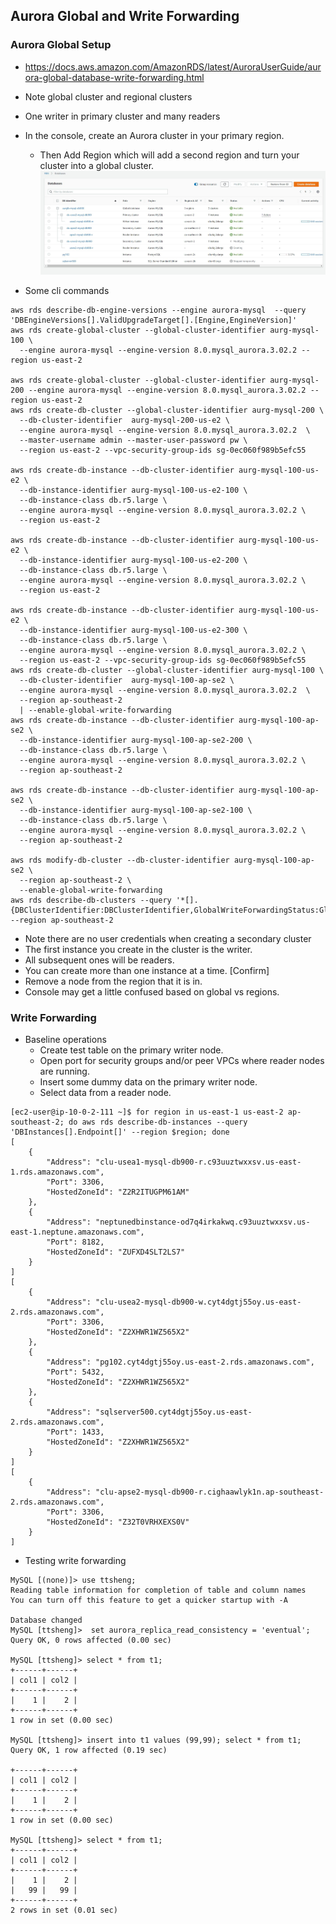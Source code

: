 ## Aurora Global and Write Forwarding
### Aurora Global Setup
- https://docs.aws.amazon.com/AmazonRDS/latest/AuroraUserGuide/aurora-global-database-write-forwarding.html 
- Note global cluster and regional clusters
- One writer in primary cluster and many readers
- In the console, create an Aurora cluster in your primary region.
  - Then Add Region which will add a second region and turn your cluster into a global cluster.
![Optional Text](globalaurora2.jpg)

- Some cli commands
```
aws rds describe-db-engine-versions --engine aurora-mysql  --query 'DBEngineVersions[].ValidUpgradeTarget[].[Engine,EngineVersion]'
aws rds create-global-cluster --global-cluster-identifier aurg-mysql-100 \
  --engine aurora-mysql --engine-version 8.0.mysql_aurora.3.02.2 --region us-east-2

aws rds create-global-cluster --global-cluster-identifier aurg-mysql-200 --engine aurora-mysql --engine-version 8.0.mysql_aurora.3.02.2 --region us-east-2
aws rds create-db-cluster --global-cluster-identifier aurg-mysql-200 \
  --db-cluster-identifier  aurg-mysql-200-us-e2 \
  --engine aurora-mysql --engine-version 8.0.mysql_aurora.3.02.2  \
  --master-username admin --master-user-password pw \
  --region us-east-2 --vpc-security-group-ids sg-0ec060f989b5efc55

aws rds create-db-instance --db-cluster-identifier aurg-mysql-100-us-e2 \
  --db-instance-identifier aurg-mysql-100-us-e2-100 \
  --db-instance-class db.r5.large \
  --engine aurora-mysql --engine-version 8.0.mysql_aurora.3.02.2 \
  --region us-east-2

aws rds create-db-instance --db-cluster-identifier aurg-mysql-100-us-e2 \
  --db-instance-identifier aurg-mysql-100-us-e2-200 \
  --db-instance-class db.r5.large \
  --engine aurora-mysql --engine-version 8.0.mysql_aurora.3.02.2 \
  --region us-east-2

aws rds create-db-instance --db-cluster-identifier aurg-mysql-100-us-e2 \
  --db-instance-identifier aurg-mysql-100-us-e2-300 \
  --db-instance-class db.r5.large \
  --engine aurora-mysql --engine-version 8.0.mysql_aurora.3.02.2 \
  --region us-east-2 --vpc-security-group-ids sg-0ec060f989b5efc55 
aws rds create-db-cluster --global-cluster-identifier aurg-mysql-100 \
  --db-cluster-identifier  aurg-mysql-100-ap-se2 \
  --engine aurora-mysql --engine-version 8.0.mysql_aurora.3.02.2  \
  --region ap-southeast-2
  | --enable-global-write-forwarding
aws rds create-db-instance --db-cluster-identifier aurg-mysql-100-ap-se2 \
  --db-instance-identifier aurg-mysql-100-ap-se2-200 \
  --db-instance-class db.r5.large \
  --engine aurora-mysql --engine-version 8.0.mysql_aurora.3.02.2 \
  --region ap-southeast-2

aws rds create-db-instance --db-cluster-identifier aurg-mysql-100-ap-se2 \
  --db-instance-identifier aurg-mysql-100-ap-se2-100 \
  --db-instance-class db.r5.large \
  --engine aurora-mysql --engine-version 8.0.mysql_aurora.3.02.2 \
  --region ap-southeast-2

aws rds modify-db-cluster --db-cluster-identifier aurg-mysql-100-ap-se2 \
  --region ap-southeast-2 \
  --enable-global-write-forwarding
aws rds describe-db-clusters --query '*[].{DBClusterIdentifier:DBClusterIdentifier,GlobalWriteForwardingStatus:GlobalWriteForwardingStatus}' --region ap-southeast-2
```
  - Note there are no user credentials when creating a secondary cluster
  - The first instance you create in the cluster is the writer.
  - All subsequent ones will be readers.
  - You can create more than one instance at a time. [Confirm]
  - Remove a node from the region that it is in.
  - Console may get a little confused based on global vs regions.

###  Write Forwarding
- Baseline operations
  - Create test table on the primary writer node.
  - Open port for security groups and/or peer VPCs where reader nodes are running.
  - Insert some dummy data on the primary writer node.
  - Select data from a reader node.

```
[ec2-user@ip-10-0-2-111 ~]$ for region in us-east-1 us-east-2 ap-southeast-2; do aws rds describe-db-instances --query 'DBInstances[].Endpoint[]' --region $region; done
[
    {
        "Address": "clu-usea1-mysql-db900-r.c93uuztwxxsv.us-east-1.rds.amazonaws.com",
        "Port": 3306,
        "HostedZoneId": "Z2R2ITUGPM61AM"
    },
    {
        "Address": "neptunedbinstance-od7q4irkakwq.c93uuztwxxsv.us-east-1.neptune.amazonaws.com",
        "Port": 8182,
        "HostedZoneId": "ZUFXD4SLT2LS7"
    }
]
[
    {
        "Address": "clu-usea2-mysql-db900-w.cyt4dgtj55oy.us-east-2.rds.amazonaws.com",
        "Port": 3306,
        "HostedZoneId": "Z2XHWR1WZ565X2"
    },
    {
        "Address": "pg102.cyt4dgtj55oy.us-east-2.rds.amazonaws.com",
        "Port": 5432,
        "HostedZoneId": "Z2XHWR1WZ565X2"
    },
    {
        "Address": "sqlserver500.cyt4dgtj55oy.us-east-2.rds.amazonaws.com",
        "Port": 1433,
        "HostedZoneId": "Z2XHWR1WZ565X2"
    }
]
[
    {
        "Address": "clu-apse2-mysql-db900-r.cighaawlyk1n.ap-southeast-2.rds.amazonaws.com",
        "Port": 3306,
        "HostedZoneId": "Z32T0VRHXEXS0V"
    }
]
```
- Testing write forwarding
```
MySQL [(none)]> use ttsheng;
Reading table information for completion of table and column names
You can turn off this feature to get a quicker startup with -A

Database changed
MySQL [ttsheng]>  set aurora_replica_read_consistency = 'eventual';
Query OK, 0 rows affected (0.00 sec)

MySQL [ttsheng]> select * from t1;
+------+------+
| col1 | col2 |
+------+------+
|    1 |    2 |
+------+------+
1 row in set (0.00 sec)

MySQL [ttsheng]> insert into t1 values (99,99); select * from t1;
Query OK, 1 row affected (0.19 sec)

+------+------+
| col1 | col2 |
+------+------+
|    1 |    2 |
+------+------+
1 row in set (0.00 sec)

MySQL [ttsheng]> select * from t1;
+------+------+
| col1 | col2 |
+------+------+
|    1 |    2 |
|   99 |   99 |
+------+------+
2 rows in set (0.01 sec)
```

